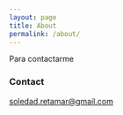 ```yaml
---
layout: page
title: About
permalink: /about/
---
```


Para contactarme


### Contact

[soledad.retamar@gmail.com](mailto:soledad.retamar@gmail.com)